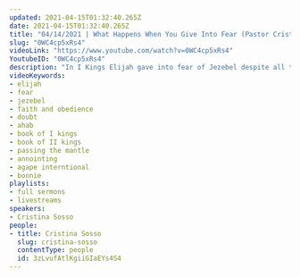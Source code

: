 ```yaml
---
updated: 2021-04-15T01:32:40.265Z
date: 2021-04-15T01:32:40.265Z
title: "04/14/2021 | What Happens When You Give Into Fear (Pastor Cristina Sosso)"
slug: "0WC4cp5xRs4"
videoLink: "https://www.youtube.com/watch?v=0WC4cp5xRs4"
YoutubeID: "0WC4cp5xRs4"
description: "In I Kings Elijah gave into fear of Jezebel despite all the many times that God had used him in the past. This was because he stopped focusing on God and instead focused on his circumstances. Once Elijah did this the anointing of Jehu became delayed, and Jehu was the one that God used to deal with Ahab and Jezebel. So because of Elijah giving into fear the dealing of the Lord was delayed. The same thing has happened here in the United States of America, because the Body of Christ gave into fear the move of God and the dealing of the Lord was delayed here in the US. We must decide to obey God fully and not give into fear. This sermon was delivered by Pastor Cristina Sosso at Freedom Fellowship Church International on April 14, 2021."
videoKeywords:
- elijah
- fear
- jezebel
- faith and obedience
- doubt
- ahab
- book of I kings
- book of II kings
- passing the mantle
- annointing
- agape interntional
- bonnie
playlists:
- full sermons
- livestreams
speakers:
- Cristina Sosso
people:
- title: Cristina Sosso
  slug: cristina-sosso
  contentType: people
  id: 3zLvufAtlKgiiGIaEYs4S4
---
```

